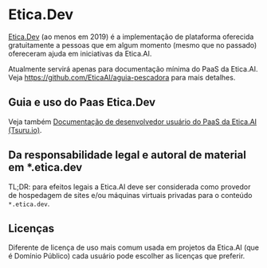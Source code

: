 # Etica.Dev
[Etica.Dev](https://etica.dev) (ao menos em 2019) é a implementação de
plataforma oferecida gratuitamente a pessoas que em algum momento (mesmo que
no passado) ofereceram ajuda em iniciativas da Etica.AI.

Atualmente servirá apenas para documentação mínima do PaaS da Etica.AI. Veja
<https://github.com/EticaAI/aguia-pescadora> para mais detalhes.

## Guia e uso do Paas Etica.Dev

Veja também [Documentação de desenvolvedor usuário do PaaS da Etica.AI (Tsuru.io)](paas/).

## Da responsabilidade legal e autoral de material em *.etica.dev

TL;DR: para efeitos legais a Etica.AI deve ser considerada como provedor de
hospedagem de sites e/ou máquinas virtuais privadas para o conteúdo
`*.etica.dev`.

## Licenças

Diferente de licença de uso mais comum usada em projetos da Etica.AI (que é
Domínio Público) cada usuário pode escolher as licenças que preferir.
